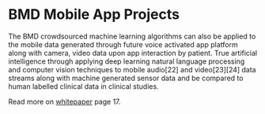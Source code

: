 # BMD Mobile App Projects
The BMD crowdsourced machine learning algorithms can also be applied to the mobile data generated through future voice activated app platform along with camera, video data upon app interaction by patient. True artificial intelligence through applying deep learning natural language processing and computer vision techniques to mobile audio[22] and video[23][24] data streams along with machine generated sensor data and be compared to human labelled clinical data in clinical studies.

Read more on [whitepaper](https://www.slideshare.net/secret/4CGbQSZ5xrHU6w) page 17.
